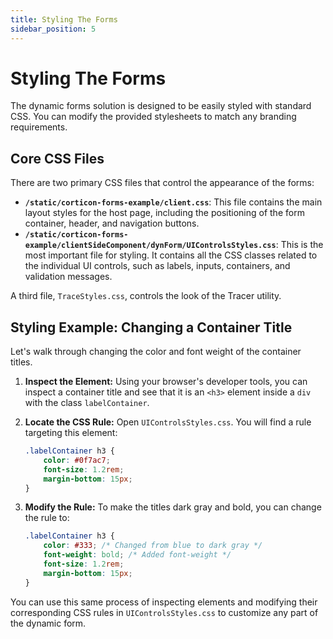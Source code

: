 ```yaml
---
title: Styling The Forms
sidebar_position: 5
---
```


# Styling The Forms

The dynamic forms solution is designed to be easily styled with standard CSS. You can modify the provided stylesheets to match any branding requirements.

## Core CSS Files

There are two primary CSS files that control the appearance of the forms:

* **`/static/corticon-forms-example/client.css`**: This file contains the main layout styles for the host page, including the positioning of the form container, header, and navigation buttons.
* **`/static/corticon-forms-example/clientSideComponent/dynForm/UIControlsStyles.css`**: This is the most important file for styling. It contains all the CSS classes related to the individual UI controls, such as labels, inputs, containers, and validation messages.

A third file, `TraceStyles.css`, controls the look of the Tracer utility.

## Styling Example: Changing a Container Title

Let's walk through changing the color and font weight of the container titles.

1.  **Inspect the Element:** Using your browser's developer tools, you can inspect a container title and see that it is an `<h3>` element inside a `div` with the class `labelContainer`.

2.  **Locate the CSS Rule:** Open `UIControlsStyles.css`. You will find a rule targeting this element:
    ```css
    .labelContainer h3 {
        color: #0f7ac7;
        font-size: 1.2rem;
        margin-bottom: 15px;
    }
    ```
3.  **Modify the Rule:** To make the titles dark gray and bold, you can change the rule to:
    ```css
    .labelContainer h3 {
        color: #333; /* Changed from blue to dark gray */
        font-weight: bold; /* Added font-weight */
        font-size: 1.2rem;
        margin-bottom: 15px;
    }
    ```

You can use this same process of inspecting elements and modifying their corresponding CSS rules in `UIControlsStyles.css` to customize any part of the dynamic form.